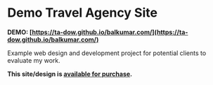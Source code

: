 # Demo Travel Agency Site

**DEMO: [https://ta-dow.github.io/balkumar.com/](https://ta-dow.github.io/balkumar.com/)**

Example web design and development project for potential clients to evaluate my work.

**This site/design is [available for purchase](https://rubinwebdesign.com/contact.html).**
